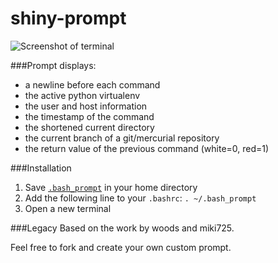 shiny-prompt
============

![Screenshot of terminal](https://raw.githubusercontent.com/codenameyau/shiny-prompt/screenshot/screenshot/shiny-prompt.png)

###Prompt displays:
* a newline before each command
* the active python virtualenv
* the user and host information
* the timestamp of the command
* the shortened current directory
* the current branch of a git/mercurial repository
* the return value of the previous command (white=0, red=1)

###Installation

1. Save [`.bash_prompt`](https://github.com/codenameyau/shiny-prompt/blob/master/src/.bash_prompt) in your home directory
2. Add the following line to your `.bashrc`:
   `. ~/.bash_prompt`
3. Open a new terminal

###Legacy
Based on the work by woods and miki725.

Feel free to fork and create your own custom prompt.
